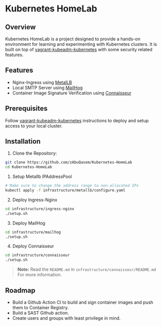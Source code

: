 
# Kubernetes HomeLab
## Overview
Kubernetes HomeLab is a project designed to provide a hands-on environment for learning and experimenting with Kubernetes clusters. It is built on top of [vagrant-kubeadm-kubernetes](https://github.com/techiescamp/vagrant-kubeadm-kubernetes) with some security related features.

## Features
- Nginx-Ingress using [MetalLB](https://metallb.universe.tf/)
- Local SMTP Server using [MailHog](https://github.com/mailhog/MailHog)
- Container Image Signature Verification using [Connaisseur](https://github.com/sse-secure-systems/connaisseur)

## Prerequisites
Follow [vagrant-kubeadm-kubernetes](https://github.com/techiescamp/vagrant-kubeadm-kubernetes) instructions to deploy and setup access to your local cluster.

## Installation
1. Clone the Repository:
```bash
git clone https://github.com/zAbuQasem/Kubernetes-HomeLab
cd Kubernetes-HomeLab
```
1. Setup Metallb IPAddressPool
```sh
# Make sure to change the address range to non-allocated IPs
kubectl apply -f infrastructure/metallb/configure.yaml
```
2. Deploy Ingress-Nginx
```sh
cd infrastructure/ingress-nginx
./setup.sh
```
3. Deploy MailHog
```sh
cd infrastructure/mailhog
./setup.sh
```
4. Deploy Connaisseur
```sh
cd infrastructure/connaisseur
./setup.sh
```
> **Note:** Read the `README.md` in `infrastructure/connaisseur/README.md` For more information.


## Roadmap
- Build a Github Action CI to build and sign container images and push them to Container Registry.
- Build a SAST Github action.
- Create users and groups with least privilege in mind.
